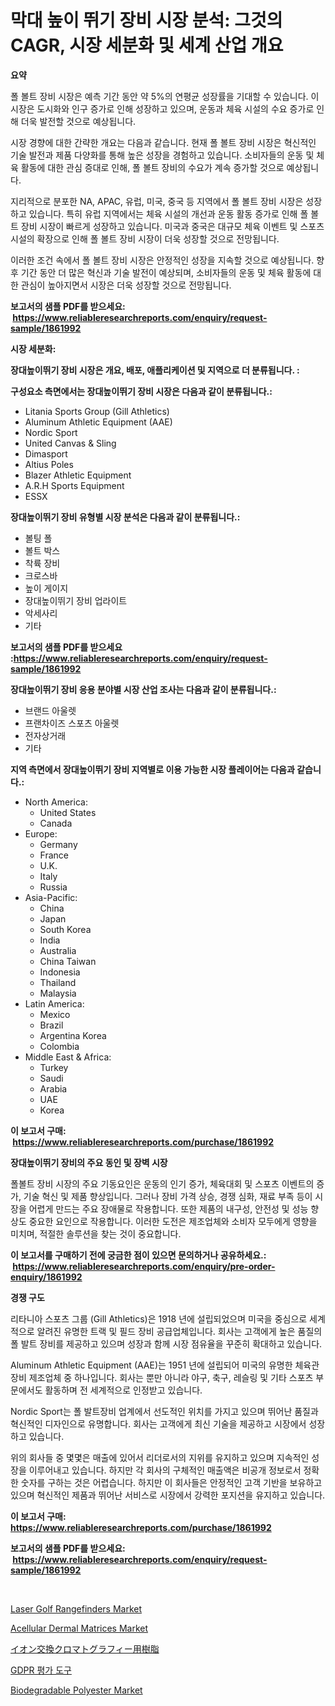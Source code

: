 <p><h1>막대 높이 뛰기 장비 시장 분석: 그것의 CAGR, 시장 세분화 및 세계 산업 개요</h1></p><p><strong>요약</strong></p>
<p><p>폴 볼트 장비 시장은 예측 기간 동안 약 5%의 연평균 성장률을 기대할 수 있습니다. 이 시장은 도시화와 인구 증가로 인해 성장하고 있으며, 운동과 체육 시설의 수요 증가로 인해 더욱 발전할 것으로 예상됩니다. </p><p>시장 경향에 대한 간략한 개요는 다음과 같습니다. 현재 폴 볼트 장비 시장은 혁신적인 기술 발전과 제품 다양화를 통해 높은 성장을 경험하고 있습니다. 소비자들의 운동 및 체육 활동에 대한 관심 증대로 인해, 폴 볼트 장비의 수요가 계속 증가할 것으로 예상됩니다. </p><p>지리적으로 분포한 NA, APAC, 유럽, 미국, 중국 등 지역에서 폴 볼트 장비 시장은 성장하고 있습니다. 특히 유럽 지역에서는 체육 시설의 개선과 운동 활동 증가로 인해 폴 볼트 장비 시장이 빠르게 성장하고 있습니다. 미국과 중국은 대규모 체육 이벤트 및 스포츠 시설의 확장으로 인해 폴 볼트 장비 시장이 더욱 성장할 것으로 전망됩니다. </p><p>이러한 조건 속에서 폴 볼트 장비 시장은 안정적인 성장을 지속할 것으로 예상됩니다. 향후 기간 동안 더 많은 혁신과 기술 발전이 예상되며, 소비자들의 운동 및 체육 활동에 대한 관심이 높아지면서 시장은 더욱 성장할 것으로 전망됩니다.</p></p>
<p><strong>보고서의 샘플 PDF를 받으세요: &nbsp;<a href="https://www.reliableresearchreports.com/enquiry/request-sample/1861992">https://www.reliableresearchreports.com/enquiry/request-sample/1861992</a></strong></p>
<p><strong>시장 세분화:</strong></p>
<p><strong> 장대높이뛰기 장비 시장은 개요, 배포, 애플리케이션 및 지역으로 더 분류됩니다. :</strong></p>
<p><strong>구성요소 측면에서는 장대높이뛰기 장비 시장은 다음과 같이 분류됩니다.:</strong></p>
<p><ul><li>Litania Sports Group (Gill Athletics)</li><li>Aluminum Athletic Equipment (AAE)</li><li>Nordic Sport</li><li>United Canvas & Sling</li><li>Dimasport</li><li>Altius Poles</li><li>Blazer Athletic Equipment</li><li>A.R.H Sports Equipment</li><li>ESSX</li></ul></p>
<p><strong> 장대높이뛰기 장비 유형별 시장 분석은 다음과 같이 분류됩니다.:</strong></p>
<p><ul><li>볼팅 폴</li><li>볼트 박스</li><li>착륙 장비</li><li>크로스바</li><li>높이 게이지</li><li>장대높이뛰기 장비 업라이트</li><li>악세사리</li><li>기타</li></ul></p>
<p><strong>보고서의 샘플 PDF를 받으세요 :<a href="https://www.reliableresearchreports.com/enquiry/request-sample/1861992">https://www.reliableresearchreports.com/enquiry/request-sample/1861992</a></strong></p>
<p><strong> 장대높이뛰기 장비 응용 분야별 시장 산업 조사는 다음과 같이 분류됩니다.:</strong></p>
<p><ul><li>브랜드 아울렛</li><li>프랜차이즈 스포츠 아울렛</li><li>전자상거래</li><li>기타</li></ul></p>
<p><strong>지역 측면에서 장대높이뛰기 장비 지역별로 이용 가능한 시장 플레이어는 다음과 같습니다.:</strong></p>
<p><ul>
    <li>
        North America:
        <ul>
            <li>United States</li>
            <li>Canada</li>
        </ul>
    </li>
    <li>
        Europe:
        <ul>
            <li>Germany</li>
            <li>France</li>
            <li>U.K.</li>
            <li>Italy</li>
            <li>Russia</li>
        </ul>
    </li>
    <li>
        Asia-Pacific:
        <ul>
            <li>China</li>
            <li>Japan</li>
            <li>South Korea</li>
            <li>India</li>
            <li>Australia</li>
            <li>China Taiwan</li>
            <li>Indonesia</li>
            <li>Thailand</li>
            <li>Malaysia</li>
        </ul>
    </li>
    <li>
        Latin America:
        <ul>
            <li>Mexico</li>
            <li>Brazil</li>
            <li>Argentina Korea</li>
            <li>Colombia</li>
        </ul>
    </li>
    <li>
        Middle East & Africa:
        <ul>
            <li>Turkey</li>
            <li>Saudi</li>
            <li>Arabia</li>
            <li>UAE</li>
            <li>Korea</li>
        </ul>
    </li>
    </ul></p>
<p><strong>이 보고서 구매: &nbsp;<a href="https://www.reliableresearchreports.com/purchase/1861992">https://www.reliableresearchreports.com/purchase/1861992</a></strong></p>
<p><strong>장대높이뛰기 장비의 주요 동인 및 장벽 시장</strong></p>
<p><p>폴볼트 장비 시장의 주요 기동요인은 운동의 인기 증가, 체육대회 및 스포츠 이벤트의 증가, 기술 혁신 및 제품 향상입니다. 그러나 장비 가격 상승, 경쟁 심화, 재료 부족 등이 시장을 어렵게 만드는 주요 장애물로 작용합니다. 또한 제품의 내구성, 안전성 및 성능 향상도 중요한 요인으로 작용합니다. 이러한 도전은 제조업체와 소비자 모두에게 영향을 미치며, 적절한 솔루션을 찾는 것이 중요합니다.</p></p>
<p><strong>이 보고서를 구매하기 전에 궁금한 점이 있으면 문의하거나 공유하세요.: &nbsp;<a href="https://www.reliableresearchreports.com/enquiry/pre-order-enquiry/1861992">https://www.reliableresearchreports.com/enquiry/pre-order-enquiry/1861992</a></strong></p>
<p><strong>경쟁 구도</strong></p>
<p><p>리타니아 스포츠 그룹 (Gill Athletics)은 1918 년에 설립되었으며 미국을 중심으로 세계적으로 알려진 유명한 트랙 및 필드 장비 공급업체입니다. 회사는 고객에게 높은 품질의 폴 발트 장비를 제공하고 있으며 성장과 함께 시장 점유율을 꾸준히 확대하고 있습니다.</p><p>Aluminum Athletic Equipment (AAE)는 1951 년에 설립되어 미국의 유명한 체육관 장비 제조업체 중 하나입니다. 회사는 뿐만 아니라 야구, 축구, 레슬링 및 기타 스포츠 부문에서도 활동하며 전 세계적으로 인정받고 있습니다.</p><p>Nordic Sport는 폴 발트장비 업계에서 선도적인 위치를 가지고 있으며 뛰어난 품질과 혁신적인 디자인으로 유명합니다. 회사는 고객에게 최신 기술을 제공하고 시장에서 성장하고 있습니다.</p><p>위의 회사들 중 몇몇은 매출에 있어서 리더로서의 지위를 유지하고 있으며 지속적인 성장을 이루어내고 있습니다. 하지만 각 회사의 구체적인 매출액은 비공개 정보로서 정확한 숫자를 구하는 것은 어렵습니다. 하지만 이 회사들은 안정적인 고객 기반을 보유하고 있으며 혁신적인 제품과 뛰어난 서비스로 시장에서 강력한 포지션을 유지하고 있습니다.</p></p>
<p><strong>이 보고서 구매: &nbsp; <a href="https://www.reliableresearchreports.com/purchase/1861992">https://www.reliableresearchreports.com/purchase/1861992</a></strong></p>
<p><strong>보고서의 샘플 PDF를 받으세요: &nbsp;<a href="https://www.reliableresearchreports.com/enquiry/request-sample/1861992">https://www.reliableresearchreports.com/enquiry/request-sample/1861992</a></strong><strong></strong></p>
<p>&nbsp;</p>
<p><p><a href="https://view.publitas.com/reportprime-1/laser-golf-rangefinders-market-size-furnishes-valuable-information-encompassing-market-share-market-trends-and-projections-spanning-from-2024-to-2031/">Laser Golf Rangefinders Market</a></p><p><a href="https://issuu.com/reportprime-2/docs/acellular-dermal-matrices-market-size-2030.pptx">Acellular Dermal Matrices Market</a></p><p><a href="https://github.com/vhemk0794148/Market-Research-Report-List-1/blob/main/5754826191859.md">イオン交換クロマトグラフィー用樹脂</a></p><p><a href="https://github.com/vss5505pa7z1p/Market-Research-Report-List-1/blob/main/9541663191614.md">GDPR 평가 도구</a></p><p><a href="https://github.com/joannesouthgate/Market-Research-Report-List-2/blob/main/biodegradable-polyester-market.md">Biodegradable Polyester Market</a></p></p>
